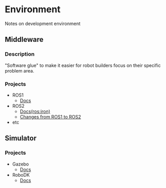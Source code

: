 # Environment
Notes on development environment

## Middleware
### Description
"Software glue" to make it easier for robot builders focus on their specific problem area.

### Projects
- ROS1
    - [Docs](http://wiki.ros.org)
- ROS2
    - [Docs(ros:iron)](https://docs.ros.org/en/iron/index.html)
    - [Changes from ROS1 to ROS2](http://design.ros2.org/articles/changes.html)
- etc

## Simulator
### Projects
- Gazebo
    - [Docs](https://gazebosim.org/docs)
- RoboDK
    - [Docs](https://robodk.com/doc/en/Basic-Guide.html)